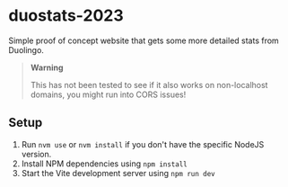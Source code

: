 # duostats-2023
Simple proof of concept website that gets some more detailed stats from Duolingo.

> **Warning**
>
> This has not been tested to see if it also works on non-localhost domains, you might run into CORS issues!

## Setup
1. Run `nvm use` or `nvm install` if you don't have the specific NodeJS version.
2. Install NPM dependencies using `npm install`
3. Start the Vite development server using `npm run dev`
